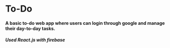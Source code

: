 # To-Do
#### A basic to-do web app where users can login through google and manage their day-to-day tasks.
##### Used React.js with firebase
